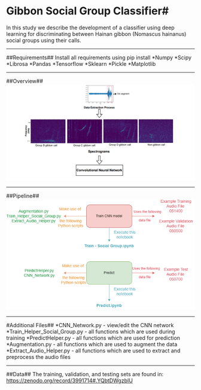 # Gibbon Social Group Classifier#
In this study we describe the development of a classifier using deep learning for discriminating between Hainan gibbon (Nomascus hainanus) social groups using their calls. 
***
##Requirements##
Install all requirements using pip install 
*Numpy
*Scipy
*Librosa
*Pandas
*Tensorflow
*Sklearn
*Pickle
*Matplotlib
***
##Overview##
<img src="Hainan Gibbon Code/Summary of Methodology.png">
***
##Pipeline##
<img src="Hainan Gibbon Code/Pipeline.png">
***
#Additional Files##
*CNN_Network.py - view/edit the CNN network
*Train_Helper_Social_Group.py - all functions which are used during training
*PredictHelper.py - all functions which are used for prediction
*Augmentation.py - all functions which are used to augment the data
*Extract_Audio_Helper.py - all functions which are used to extract and preprocess the audio files
***
##Data##
The training, validation, and testing sets are found in: <https://zenodo.org/record/3991714#.YQbtDWgzbIU>

